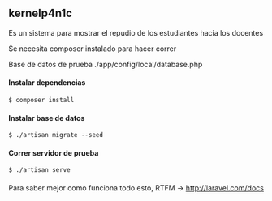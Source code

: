 ## kernelp4n1c

Es un sistema para mostrar el repudio de los estudiantes hacia los docentes

Se necesita composer instalado para hacer correr

Base de datos de prueba ./app/config/local/database.php

#### Instalar dependencias
```
$ composer install
```
####

#### Instalar base de datos
```
$ ./artisan migrate --seed
```
####

#### Correr servidor de prueba
```
$ ./artisan serve
```
####

Para saber mejor como funciona todo esto, RTFM -> http://laravel.com/docs


